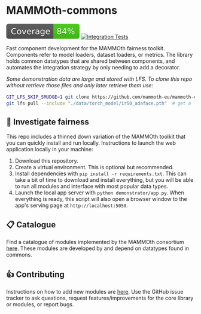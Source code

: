 # MAMMOth-commons

![Coverage](./coverage-badge.svg)
[![Integration Tests](https://github.com/mammoth-eu/mammoth-commons/actions/workflows/integration.yml/badge.svg)](https://github.com/mammoth-eu/mammoth-commons/actions/workflows/integration.yml)

Fast component development for the MAMMOth fairness toolkit.
Components refer to model loaders, dataset loaders, or metrics.
The library holds common datatypes that are shared between
components, and automates the integration strategy by only
needing to add a decorator.

*Some demonstration data are large and stored with LFS.
To clone this repo without retrieve those files and only
later retrieve them use:*

```bash
GIT_LFS_SKIP_SMUDGE=1 git clone https://github.com/mammoth-eu/mammoth-commons.git
git lfs pull --include "./data/torch_model/ir50_adaface.pth"  # get a large file from lfs
```


## :microscope: Investigate fairness

This repo includes a thinned down variation of the MAMMOth toolkit
that you can quickly install and run locally. Instructions to launch
the web application locally in your machine:

1. Download this repository.
2. Create a virtual environment. This is optional but recommended.
3. Install dependencies with `pip install -r requirements.txt`. This can take a bit of time to download and install everything, but you will be able to run all modules and interface with most popular data types.
4. Launch the local app server with `python demonstrator/app.py`. When everything is ready, this script will also open a browser window to the app's serving page at `http://localhost:5050`.

## :clipboard: Catalogue

Find a catalogue of modules implemented by the MAMMOth consortium
[here](catalogue/README.md). These modules are developed by and
depend on datatypes found in commons.

## :thumbsup: Contributing

Instructions on how to add new modules are [here](CONTRIBUTING.md).
Use the GitHub issue tracker to ask questions, request 
features/improvements for the core library or modules, or report bugs.
